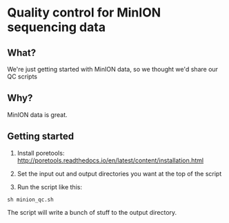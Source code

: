 # Quality control for MinION sequencing data

## What?

We're just getting started with MinION data, so we thought we'd share our QC scripts

## Why? 

MinION data is great.

## Getting started

1. Install poretools: http://poretools.readthedocs.io/en/latest/content/installation.html

2. Set the input out and output directories you want at the top of the script

3. Run the script like this:

```
sh minion_qc.sh
```

The script will write a bunch of stuff to the output directory.